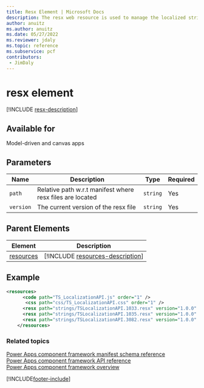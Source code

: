 ```yaml
---
title: Resx Element | Microsoft Docs
description: The resx web resource is used to manage the localized strings you define.
author: anuitz
ms.author: anuitz
ms.date: 05/27/2022
ms.reviewer: jdaly
ms.topic: reference
ms.subservice: pcf
contributors:
 - JimDaly
---
```


# resx element

[!INCLUDE [resx-description](includes/resx-description.md)]

## Available for

Model-driven and canvas apps

## Parameters

|Name|Description|Type|Required|
|--|--|--|--|
|`path`|Relative path w.r.t manifest where resx files are located|`string`|Yes|
|`version`|The current version of the resx file|`string`|Yes|

## Parent Elements

|Element|Description|
|--|--|
|[resources](resources.md)|[!INCLUDE [resources-description](includes/resources-description.md)]|

## Example

```xml
<resources>
      <code path="TS_LocalizationAPI.js" order="1" />
       <css path="css/TS_LocalizationAPI.css" order="1" />
      <resx path="strings/TSLocalizationAPI.1033.resx" version="1.0.0" />
      <resx path="strings/TSLocalizationAPI.1035.resx" version="1.0.0" />
      <resx path="strings/TSLocalizationAPI.3082.resx" version="1.0.0" />
    </resources>
```

### Related topics

[Power Apps component framework manifest schema reference](index.md)<br/>
[Power Apps component framework API reference](../reference/index.md)<br/>
[Power Apps component framework overview](../overview.md)


[!INCLUDE[footer-include](../../../includes/footer-banner.md)]
